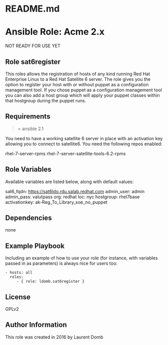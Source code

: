 # README.md
# Ansible Role: Acme 2.x

NOT READY FOR USE YET

## Role sat6register

This roles allows the registration of hosts of any kind running Red Hat Enterprise Linux to a Red Hat Satellite 6 server. The role gives you the option to register your host with or without puppet as a configuration management tool. If you chose puppet as a configuration management tool you can also add a host group which will apply your puppet classes within that hostgroup during the puppet runs.  

## Requirements

>= ansible 2.1

You need to have a working satellite 6 server in place with an activation key allowing you to connect to satellite6. You need the following repos enabled:

rhel-7-server-rpms
rhel-7-server-satellite-tools-6.2-rpms

## Role Variables

Available variables are listed below, along with default values:

sat6_fqdn: https://sat6ldo.rdu.salab.redhat.com
admin_user: admin
admin_pass: valutpass
org: redhat
loc: nyc
hostgroup: rhel7base
activationkey: ak-Reg_To_Library_soe_no_puppet

## Dependencies

none

## Example Playbook

Including an example of how to use your role (for instance, with variables passed in as parameters) is always nice for users too:

    - hosts: all
      roles:
         - { role: ldomb.sat6register }

## License

GPLv2

## Author Information
This role was created in 2016 by Laurent Domb
